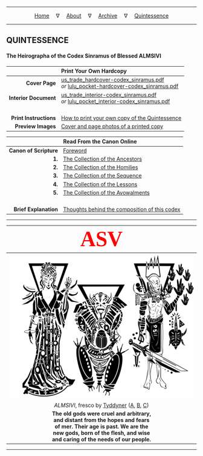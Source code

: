 
---

<!--- Local CSS Font Loading -->

<style>
@font-face {
    font-family: HayghinDaedric;
    src: url('../../assets/fonts/ttf/HayghinDaedric.ttf') format('truetype');
    font-weight: medium;
    font-style: normal;
}
</style>

<!--- Jekyll Page Links -->

<center>
<a href="../../index.html">Home</a>
&emsp;&nabla;&emsp;
<a href="../archive/about.html">About</a>
&emsp;&nabla;&emsp;
<a href="../archive/index.html">Archive</a>
&emsp;&nabla;&emsp;
<a href="index.html">Quintessence</a>
</center>

<!--- Markdown Body Below: -->

---

## QUINTESSENCE

#### The Heirographa of the Codex Sinramus of Blessed ALMSIVI

|                &#8203; | __Print Your Own Hardcopy__                                |
|-----------------------:|:-----------------------------------------------------------|
|         __Cover Page__ | [us_trade_hardcover-codex_sinramus.pdf][1]<br />*or* [lulu_pocket-hardcover-codex_sinramus.pdf][2] |
|  __Interior Document__ | [us_trade_interior-codex_sinramus.pdf][3]<br />*or* [lulu_pocket_interior-codex_sinramus.pdf][4] |
|                &#8203; | &#8203;                                                    |
| __Print Instructions__ | [How to print your own copy of the Quintessence][5]        |
|     __Preview Images__ | [Cover and page photos of a printed copy][6]               |

[1]: pdf/us_trade_hardcover-codex_sinramus.pdf
[2]: pdf/lulu_pocket-hardcover-codex_sinramus.pdf
[3]: pdf/us_trade_interior-codex_sinramus.pdf
[4]: pdf/lulu_pocket_interior-codex_sinramus.pdf
[5]: info/instructions.md
[6]: info/results.md

|                &#8203; | __Read From the Canon Online__                      |
|-----------------------:|:----------------------------------------------------|
| __Canon of Scripture__ | [Foreword][7]                                       |
|                 __1.__ | [The Collection of the Ancestors][8]                |
|                 __2.__ | [The Collection of the Homilies][9]                 |
|                 __3.__ | [The Collection of the Sequence][10]                |
|                 __4.__ | [The Collection of the Lessons][11]                 |
|                 __5.__ | [The Collection of the Avowalments][12]             |
|                &#8203; | &#8203;                                             |
|  __Brief Explanation__ | [Thoughts behind the composition of this codex][13] |

[7]: info/index-foreword.md
[8]: info/codex/index-ancestors.md
[9]: info/codex/index-homilies.md
[10]: info/codex/index-sequence.md
[11]: info/codex/index-lessons.md
[12]: info/codex/index-avowalments.md
[13]: info/explanation.md

---

| <span style="font-family:HayghinDaedric;font-size:400%;color:red">ASV</span> |
|:----------------------------------------------------------------------------:|
|                                                               ![ALMSIVI][14] |
|              *ALMSIVI*, fresco by [Tyddyner][15] ([A][16], [B][17], [C][18]) |
| __The old gods were cruel and arbitrary,__<br />__and distant from the hopes and fears__<br />__of mer. Their age is past. We are the__<br />__new gods, born of the flesh, and wise__<br />__and caring of the needs of our people.__ |

[14]: ../../assets/images/frescos/fresco_tribunal_by_tyddyner.svg
[15]: https://tyddyner.tumblr.com/
[16]: https://tyddyner.tumblr.com/post/127475780830/almalexia-godess-queen-of-morrowind-warden-lover
[17]: https://tyddyner.tumblr.com/post/127579542465/sotha-sil-mystery-god-of-morrowind-the-last-one
[18]: https://tyddyner.tumblr.com/post/127640108900/vivec-vehk-and-vehk-god-thief-and-god-poet

---
